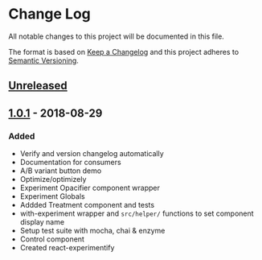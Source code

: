 # Change Log
All notable changes to this project will be documented in this file.

The format is based on [Keep a Changelog](http://keepachangelog.com/)
and this project adheres to [Semantic Versioning](http://semver.org/).

## [Unreleased][]

## [1.0.1][] - 2018-08-29

### Added
- Verify and version changelog automatically
- Documentation for consumers
- A/B variant button demo
- Optimize/optimizely
- Experiment Opacifier component wrapper
- Experiment Globals
- Addded Treatment component and tests
- with-experiment wrapper and `src/helper/` functions to
  set component display name
- Setup test suite with mocha, chai & enzyme
- Control component
- Created react-experimentify


[Unreleased]: https://github.com/DomainGroupOSS/react-experimentify/compare/v1.0.1...HEAD
[1.0.1]: https://github.com/DomainGroupOSS/react-experimentify/tree/v1.0.1